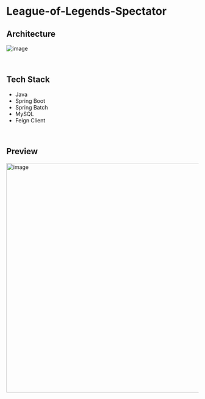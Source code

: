 # League-of-Legends-Spectator

## Architecture
![image](https://user-images.githubusercontent.com/80642154/204778710-775d8110-33b8-498d-81c1-d44fda6b580a.png)

</br>

## Tech Stack

* Java
* Spring Boot
* Spring Batch
* MySQL
* Feign Client

</br>

## Preview 

<img width="600" alt="image" src="https://user-images.githubusercontent.com/80642154/205646897-fb8e0899-f12a-4063-8726-938459710207.png">
